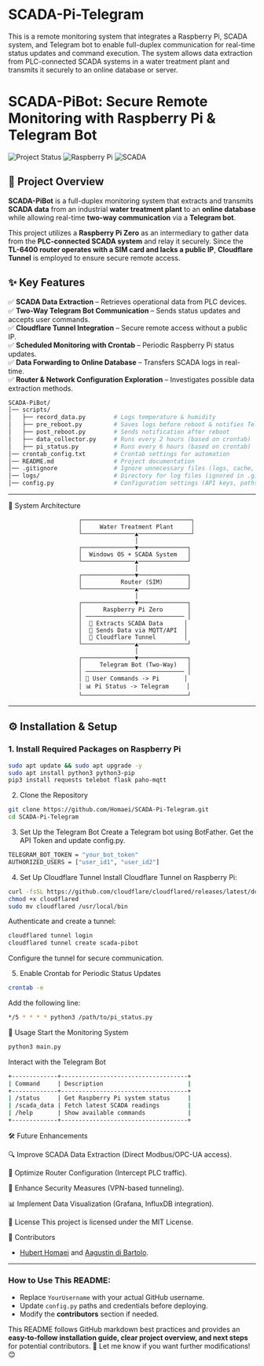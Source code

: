 # SCADA-Pi-Telegram
This is a remote monitoring system that integrates a Raspberry Pi, SCADA system, and Telegram bot to enable full-duplex communication for real-time status updates and command execution. The system allows data extraction from PLC-connected SCADA systems in a water treatment plant and transmits it securely to an online database or server.


# SCADA-PiBot: Secure Remote Monitoring with Raspberry Pi & Telegram Bot  

![Project Status](https://img.shields.io/badge/status-active-brightgreen)
![Raspberry Pi](https://img.shields.io/badge/Hardware-Raspberry%20Pi-red)
![SCADA](https://img.shields.io/badge/SCADA-Supported-blue)

## 📌 Project Overview  
**SCADA-PiBot** is a full-duplex monitoring system that extracts and transmits **SCADA data** from an industrial **water treatment plant** to an **online database** while allowing real-time **two-way communication** via a **Telegram bot**.  

This project utilizes a **Raspberry Pi Zero** as an intermediary to gather data from the **PLC-connected SCADA system** and relay it securely. Since the **TL-6400 router operates with a SIM card and lacks a public IP**, **Cloudflare Tunnel** is employed to ensure secure remote access.

## ✨ Key Features
✅ **SCADA Data Extraction** – Retrieves operational data from PLC devices.  
✅ **Two-Way Telegram Bot Communication** – Sends status updates and accepts user commands.  
✅ **Cloudflare Tunnel Integration** – Secure remote access without a public IP.  
✅ **Scheduled Monitoring with Crontab** – Periodic Raspberry Pi status updates.  
✅ **Data Forwarding to Online Database** – Transfers SCADA logs in real-time.  
✅ **Router & Network Configuration Exploration** – Investigates possible data extraction methods.



```bash
SCADA-PiBot/
│── scripts/
│   ├── record_data.py        # Logs temperature & humidity
│   ├── pre_reboot.py         # Saves logs before reboot & notifies Telegram
│   ├── post_reboot.py        # Sends notification after reboot
│   ├── data_collector.py     # Runs every 2 hours (based on crontab)
│   ├── pi_status.py          # Runs every 6 hours (based on crontab)
│── crontab_config.txt        # Crontab settings for automation
│── README.md                 # Project documentation
│── .gitignore                # Ignore unnecessary files (logs, cache, etc.)
│── logs/                     # Directory for log files (ignored in .gitignore)
│── config.py                 # Configuration settings (API keys, paths, etc.)
```



---

📡 System Architecture

                        ┌───────────────────────────────┐
                        │     Water Treatment Plant     │
                        └───────────────▲───────────────┘
                                        │
                        ┌───────────────▼──────────────┐
                        │  Windows OS + SCADA System   │
                        └───────────────▲──────────────┘
                                        │
                        ┌───────────────▼──────────────┐
                        │           Router (SIM)       │
                        └───────────────▲──────────────┘
                                        │
                        ┌───────────────▼──────────────┐
                        │      Raspberry Pi Zero       │
                        │ ──────────────────────────── │
                        │  📡 Extracts SCADA Data      │
                        │  🔄 Sends Data via MQTT/API  │
                        │  🔗 Cloudflare Tunnel        │
                        └───────────────▲──────────────┘
                                        │
                        ┌───────────────▼──────────────┐
                        │     Telegram Bot (Two-Way)   │
                        │ ──────────────────────────── │
                        │ 📩 User Commands -> Pi       │
                        │ 📊 Pi Status -> Telegram     │
                        └──────────────────────────────┘


---

## ⚙️ Installation & Setup

### **1. Install Required Packages on Raspberry Pi**
```bash
sudo apt update && sudo apt upgrade -y
sudo apt install python3 python3-pip
pip3 install requests telebot flask paho-mqtt
```

2. Clone the Repository
```bash
git clone https://github.com/Homaei/SCADA-Pi-Telegram.git
cd SCADA-Pi-Telegram
```

3. Set Up the Telegram Bot
Create a Telegram bot using BotFather.
Get the API Token and update config.py.
```bash
TELEGRAM_BOT_TOKEN = "your_bot_token"
AUTHORIZED_USERS = ["user_id1", "user_id2"]
```

4. Set Up Cloudflare Tunnel
Install Cloudflare Tunnel on Raspberry Pi:
```bash
curl -fsSL https://github.com/cloudflare/cloudflared/releases/latest/download/cloudflared-linux-arm -o cloudflared
chmod +x cloudflared
sudo mv cloudflared /usr/local/bin
```

Authenticate and create a tunnel:
```bash
cloudflared tunnel login
cloudflared tunnel create scada-pibot
```
Configure the tunnel for secure communication.

5. Enable Crontab for Periodic Status Updates
```bash
crontab -e
```

Add the following line:
```bash
*/5 * * * * python3 /path/to/pi_status.py
```

🚀 Usage
Start the Monitoring System
```bash
python3 main.py
```
Interact with the Telegram Bot

```bash
+-------------+------------------------------------+
| Command     | Description                        |
+-------------+------------------------------------+
| /status     | Get Raspberry Pi system status     |
| /scada_data | Fetch latest SCADA readings        |
| /help       | Show available commands            |
+-------------+------------------------------------+
```

🛠 Future Enhancements

🔍 Improve SCADA Data Extraction (Direct Modbus/OPC-UA access).

📡 Optimize Router Configuration (Intercept PLC traffic).

🔐 Enhance Security Measures (VPN-based tunneling).

📊 Implement Data Visualization (Grafana, InfluxDB integration).

📝 License
This project is licensed under the MIT License.

👥 Contributors
- [Hubert Homaei](https://github.com/homaei) and [Aagustin di Bartolo](https://github.com/Jacklamotta).



---

### **How to Use This README:**
- Replace `YourUsername` with your actual GitHub username.
- Update `config.py` paths and credentials before deploying.
- Modify the **contributors** section if needed.

This README follows GitHub markdown best practices and provides an **easy-to-follow installation guide, clear project overview, and next steps** for potential contributors. 🚀 Let me know if you want further modifications! 😊


